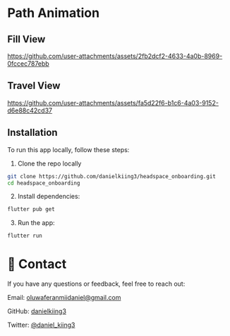 # Path Animation


## Fill View
https://github.com/user-attachments/assets/2fb2dcf2-4633-4a0b-8969-0fccec787ebb

## Travel View
https://github.com/user-attachments/assets/fa5d22f6-b1c6-4a03-9152-d6e88c42cd37
## Installation
To run this app locally, follow these steps:

1. Clone the repo locally

```bash
git clone https://github.com/danielkiing3/headspace_onboarding.git
cd headspace_onboarding
```
2. Install dependencies:
```bash
flutter pub get
```
3. Run the app:
```bash
flutter run
```

# 💬 Contact
If you have any questions or feedback, feel free to reach out:

Email: oluwaferanmiidaniel@gmail.com

GitHub: [danielkiing3](https://github.com/danielkiing3)

Twitter: [@daniel_kiing3](https://twitter.com/daniel_kiing3)
